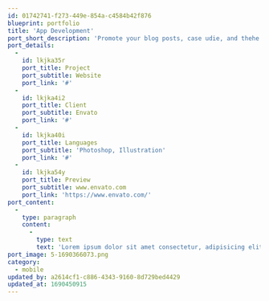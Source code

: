```yaml
---
id: 01742741-f273-449e-854a-c4584b42f876
blueprint: portfolio
title: 'App Development'
port_short_description: 'Promote your blog posts, case udie, and thehe branded videos.'
port_details:
  -
    id: lkjka35r
    port_title: Project
    port_subtitle: Website
    port_link: '#'
  -
    id: lkjka4i2
    port_title: Client
    port_subtitle: Envato
    port_link: '#'
  -
    id: lkjka40i
    port_title: Languages
    port_subtitle: 'Photoshop, Illustration'
    port_link: '#'
  -
    id: lkjka54y
    port_title: Preview
    port_subtitle: www.envato.com
    port_link: 'https://www.envato.com/'
port_content:
  -
    type: paragraph
    content:
      -
        type: text
        text: 'Lorem ipsum dolor sit amet consectetur, adipisicing elit. Mollitia placeat magnam possimus iusto blanditiis pariatur labore explicabo quo repellat hic dolorum numquam asperiores, voluptatum fugiat reiciendis aspernatur, non, odio aperiam voluptas ex tempora vitae. Dolor, consequatur quidem! Quas magni distinctio dolorum dolore natus, vel numquam accusamus. Nostrum eligendi recusandae qui tempore deserunt!'
port_image: 5-1690366073.png
category:
  - mobile
updated_by: a2614cf1-c886-4343-9160-8d729bed4429
updated_at: 1690450915
---
```

